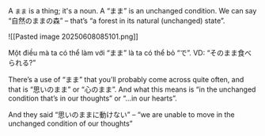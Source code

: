 A `まま` is a thing; it's a noun. A “まま” is an unchanged condition.
We can say “自然のままの森” – that’s “a forest in its natural (unchanged) state”.

![[Pasted image 20250608085101.png]]

Một điều mà ta có thể làm với “まま” là ta có thể bỏ “で”. VD: “そのまま食べられる?”

There’s a use of “まま” that you’ll probably come across quite often, and that is “思いのまま” or “心のまま”. And what this means is “in the unchanged condition that’s in our thoughts” or “...in our hearts”.

And they said “思いのままに動けない” – “we are unable to move in the unchanged condition of our thoughts”
